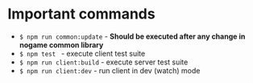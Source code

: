 # Important commands

- ``$ npm run common:update`` - **Should be executed after any change in nogame common library**
- ``$ npm test `` - execute client test suite
- ``$ npm run client:build`` - execute server test suite
- ``$ npm run client:dev`` - run client in dev (watch) mode
